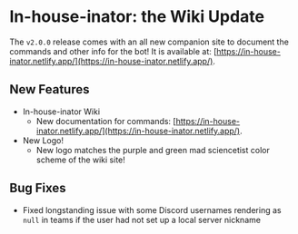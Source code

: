 # In-house-inator: the Wiki Update

The `v2.0.0` release comes with an all new companion site to document the commands and other info for the bot! It is available at: [https://in-house-inator.netlify.app/](https://in-house-inator.netlify.app/).

## New Features

-   In-house-inator Wiki
    -   New documentation for commands: [https://in-house-inator.netlify.app/](https://in-house-inator.netlify.app/).
-   New Logo!
    -   New logo matches the purple and green mad sciencetist color scheme of the wiki site!

## Bug Fixes

-   Fixed longstanding issue with some Discord usernames rendering as `null` in teams if the user had not set up a local server nickname
